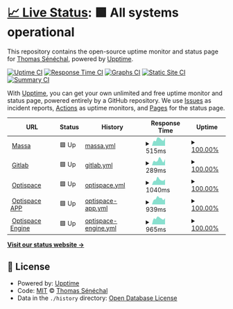 # [📈 Live Status](https://thomas-senechal.github.io/website-status): <!--live status--> **🟩 All systems operational**

This repository contains the open-source uptime monitor and status page for [Thomas Sénéchal](https://gitlab.com/thomas-senechal), powered by [Upptime](https://github.com/upptime/upptime).

[![Uptime CI](https://github.com/thomas-senechal/website-status/workflows/Uptime%20CI/badge.svg)](https://github.com/thomas-senechal/website-status/actions?query=workflow%3A%22Uptime+CI%22)
[![Response Time CI](https://github.com/thomas-senechal/website-status/workflows/Response%20Time%20CI/badge.svg)](https://github.com/thomas-senechal/website-status/actions?query=workflow%3A%22Response+Time+CI%22)
[![Graphs CI](https://github.com/thomas-senechal/website-status/workflows/Graphs%20CI/badge.svg)](https://github.com/thomas-senechal/website-status/actions?query=workflow%3A%22Graphs+CI%22)
[![Static Site CI](https://github.com/thomas-senechal/website-status/workflows/Static%20Site%20CI/badge.svg)](https://github.com/thomas-senechal/website-status/actions?query=workflow%3A%22Static+Site+CI%22)
[![Summary CI](https://github.com/thomas-senechal/website-status/workflows/Summary%20CI/badge.svg)](https://github.com/thomas-senechal/website-status/actions?query=workflow%3A%22Summary+CI%22)

With [Upptime](https://upptime.js.org), you can get your own unlimited and free uptime monitor and status page, powered entirely by a GitHub repository. We use [Issues](https://github.com/thomas-senechal/website-status/issues) as incident reports, [Actions](https://github.com/thomas-senechal/website-status/actions) as uptime monitors, and [Pages](https://thomas-senechal.github.io/website-status) for the status page.

<!--start: status pages-->
<!-- This summary is generated by Upptime (https://github.com/upptime/upptime) -->
<!-- Do not edit this manually, your changes will be overwritten -->
<!-- prettier-ignore -->
| URL | Status | History | Response Time | Uptime |
| --- | ------ | ------- | ------------- | ------ |
| <img alt="" src="https://favicons.githubusercontent.com/massa.net" height="13"> [Massa](https://massa.net) | 🟩 Up | [massa.yml](https://github.com/thomas-senechal/website-status/commits/HEAD/history/massa.yml) | <details><summary><img alt="Response time graph" src="./graphs/massa/response-time-week.png" height="20"> 515ms</summary><br><a href="https://thomas-senechal.github.io/website-status/history/massa"><img alt="Response time 843" src="https://img.shields.io/endpoint?url=https%3A%2F%2Fraw.githubusercontent.com%2Fthomas-senechal%2Fwebsite-status%2FHEAD%2Fapi%2Fmassa%2Fresponse-time.json"></a><br><a href="https://thomas-senechal.github.io/website-status/history/massa"><img alt="24-hour response time 650" src="https://img.shields.io/endpoint?url=https%3A%2F%2Fraw.githubusercontent.com%2Fthomas-senechal%2Fwebsite-status%2FHEAD%2Fapi%2Fmassa%2Fresponse-time-day.json"></a><br><a href="https://thomas-senechal.github.io/website-status/history/massa"><img alt="7-day response time 515" src="https://img.shields.io/endpoint?url=https%3A%2F%2Fraw.githubusercontent.com%2Fthomas-senechal%2Fwebsite-status%2FHEAD%2Fapi%2Fmassa%2Fresponse-time-week.json"></a><br><a href="https://thomas-senechal.github.io/website-status/history/massa"><img alt="30-day response time 488" src="https://img.shields.io/endpoint?url=https%3A%2F%2Fraw.githubusercontent.com%2Fthomas-senechal%2Fwebsite-status%2FHEAD%2Fapi%2Fmassa%2Fresponse-time-month.json"></a><br><a href="https://thomas-senechal.github.io/website-status/history/massa"><img alt="1-year response time 843" src="https://img.shields.io/endpoint?url=https%3A%2F%2Fraw.githubusercontent.com%2Fthomas-senechal%2Fwebsite-status%2FHEAD%2Fapi%2Fmassa%2Fresponse-time-year.json"></a></details> | <details><summary><a href="https://thomas-senechal.github.io/website-status/history/massa">100.00%</a></summary><a href="https://thomas-senechal.github.io/website-status/history/massa"><img alt="All-time uptime 88.51%" src="https://img.shields.io/endpoint?url=https%3A%2F%2Fraw.githubusercontent.com%2Fthomas-senechal%2Fwebsite-status%2FHEAD%2Fapi%2Fmassa%2Fuptime.json"></a><br><a href="https://thomas-senechal.github.io/website-status/history/massa"><img alt="24-hour uptime 100.00%" src="https://img.shields.io/endpoint?url=https%3A%2F%2Fraw.githubusercontent.com%2Fthomas-senechal%2Fwebsite-status%2FHEAD%2Fapi%2Fmassa%2Fuptime-day.json"></a><br><a href="https://thomas-senechal.github.io/website-status/history/massa"><img alt="7-day uptime 100.00%" src="https://img.shields.io/endpoint?url=https%3A%2F%2Fraw.githubusercontent.com%2Fthomas-senechal%2Fwebsite-status%2FHEAD%2Fapi%2Fmassa%2Fuptime-week.json"></a><br><a href="https://thomas-senechal.github.io/website-status/history/massa"><img alt="30-day uptime 86.71%" src="https://img.shields.io/endpoint?url=https%3A%2F%2Fraw.githubusercontent.com%2Fthomas-senechal%2Fwebsite-status%2FHEAD%2Fapi%2Fmassa%2Fuptime-month.json"></a><br><a href="https://thomas-senechal.github.io/website-status/history/massa"><img alt="1-year uptime 88.51%" src="https://img.shields.io/endpoint?url=https%3A%2F%2Fraw.githubusercontent.com%2Fthomas-senechal%2Fwebsite-status%2FHEAD%2Fapi%2Fmassa%2Fuptime-year.json"></a></details>
| <img alt="" src="https://favicons.githubusercontent.com/gitlab.com" height="13"> [Gitlab](https://gitlab.com) | 🟩 Up | [gitlab.yml](https://github.com/thomas-senechal/website-status/commits/HEAD/history/gitlab.yml) | <details><summary><img alt="Response time graph" src="./graphs/gitlab/response-time-week.png" height="20"> 289ms</summary><br><a href="https://thomas-senechal.github.io/website-status/history/gitlab"><img alt="Response time 258" src="https://img.shields.io/endpoint?url=https%3A%2F%2Fraw.githubusercontent.com%2Fthomas-senechal%2Fwebsite-status%2FHEAD%2Fapi%2Fgitlab%2Fresponse-time.json"></a><br><a href="https://thomas-senechal.github.io/website-status/history/gitlab"><img alt="24-hour response time 348" src="https://img.shields.io/endpoint?url=https%3A%2F%2Fraw.githubusercontent.com%2Fthomas-senechal%2Fwebsite-status%2FHEAD%2Fapi%2Fgitlab%2Fresponse-time-day.json"></a><br><a href="https://thomas-senechal.github.io/website-status/history/gitlab"><img alt="7-day response time 289" src="https://img.shields.io/endpoint?url=https%3A%2F%2Fraw.githubusercontent.com%2Fthomas-senechal%2Fwebsite-status%2FHEAD%2Fapi%2Fgitlab%2Fresponse-time-week.json"></a><br><a href="https://thomas-senechal.github.io/website-status/history/gitlab"><img alt="30-day response time 260" src="https://img.shields.io/endpoint?url=https%3A%2F%2Fraw.githubusercontent.com%2Fthomas-senechal%2Fwebsite-status%2FHEAD%2Fapi%2Fgitlab%2Fresponse-time-month.json"></a><br><a href="https://thomas-senechal.github.io/website-status/history/gitlab"><img alt="1-year response time 258" src="https://img.shields.io/endpoint?url=https%3A%2F%2Fraw.githubusercontent.com%2Fthomas-senechal%2Fwebsite-status%2FHEAD%2Fapi%2Fgitlab%2Fresponse-time-year.json"></a></details> | <details><summary><a href="https://thomas-senechal.github.io/website-status/history/gitlab">100.00%</a></summary><a href="https://thomas-senechal.github.io/website-status/history/gitlab"><img alt="All-time uptime 100.00%" src="https://img.shields.io/endpoint?url=https%3A%2F%2Fraw.githubusercontent.com%2Fthomas-senechal%2Fwebsite-status%2FHEAD%2Fapi%2Fgitlab%2Fuptime.json"></a><br><a href="https://thomas-senechal.github.io/website-status/history/gitlab"><img alt="24-hour uptime 100.00%" src="https://img.shields.io/endpoint?url=https%3A%2F%2Fraw.githubusercontent.com%2Fthomas-senechal%2Fwebsite-status%2FHEAD%2Fapi%2Fgitlab%2Fuptime-day.json"></a><br><a href="https://thomas-senechal.github.io/website-status/history/gitlab"><img alt="7-day uptime 100.00%" src="https://img.shields.io/endpoint?url=https%3A%2F%2Fraw.githubusercontent.com%2Fthomas-senechal%2Fwebsite-status%2FHEAD%2Fapi%2Fgitlab%2Fuptime-week.json"></a><br><a href="https://thomas-senechal.github.io/website-status/history/gitlab"><img alt="30-day uptime 100.00%" src="https://img.shields.io/endpoint?url=https%3A%2F%2Fraw.githubusercontent.com%2Fthomas-senechal%2Fwebsite-status%2FHEAD%2Fapi%2Fgitlab%2Fuptime-month.json"></a><br><a href="https://thomas-senechal.github.io/website-status/history/gitlab"><img alt="1-year uptime 100.00%" src="https://img.shields.io/endpoint?url=https%3A%2F%2Fraw.githubusercontent.com%2Fthomas-senechal%2Fwebsite-status%2FHEAD%2Fapi%2Fgitlab%2Fuptime-year.json"></a></details>
| <img alt="" src="https://favicons.githubusercontent.com/optispace.fr" height="13"> [Optispace](http://optispace.fr) | 🟩 Up | [optispace.yml](https://github.com/thomas-senechal/website-status/commits/HEAD/history/optispace.yml) | <details><summary><img alt="Response time graph" src="./graphs/optispace/response-time-week.png" height="20"> 1040ms</summary><br><a href="https://thomas-senechal.github.io/website-status/history/optispace"><img alt="Response time 609" src="https://img.shields.io/endpoint?url=https%3A%2F%2Fraw.githubusercontent.com%2Fthomas-senechal%2Fwebsite-status%2FHEAD%2Fapi%2Foptispace%2Fresponse-time.json"></a><br><a href="https://thomas-senechal.github.io/website-status/history/optispace"><img alt="24-hour response time 1114" src="https://img.shields.io/endpoint?url=https%3A%2F%2Fraw.githubusercontent.com%2Fthomas-senechal%2Fwebsite-status%2FHEAD%2Fapi%2Foptispace%2Fresponse-time-day.json"></a><br><a href="https://thomas-senechal.github.io/website-status/history/optispace"><img alt="7-day response time 1040" src="https://img.shields.io/endpoint?url=https%3A%2F%2Fraw.githubusercontent.com%2Fthomas-senechal%2Fwebsite-status%2FHEAD%2Fapi%2Foptispace%2Fresponse-time-week.json"></a><br><a href="https://thomas-senechal.github.io/website-status/history/optispace"><img alt="30-day response time 844" src="https://img.shields.io/endpoint?url=https%3A%2F%2Fraw.githubusercontent.com%2Fthomas-senechal%2Fwebsite-status%2FHEAD%2Fapi%2Foptispace%2Fresponse-time-month.json"></a><br><a href="https://thomas-senechal.github.io/website-status/history/optispace"><img alt="1-year response time 609" src="https://img.shields.io/endpoint?url=https%3A%2F%2Fraw.githubusercontent.com%2Fthomas-senechal%2Fwebsite-status%2FHEAD%2Fapi%2Foptispace%2Fresponse-time-year.json"></a></details> | <details><summary><a href="https://thomas-senechal.github.io/website-status/history/optispace">100.00%</a></summary><a href="https://thomas-senechal.github.io/website-status/history/optispace"><img alt="All-time uptime 52.44%" src="https://img.shields.io/endpoint?url=https%3A%2F%2Fraw.githubusercontent.com%2Fthomas-senechal%2Fwebsite-status%2FHEAD%2Fapi%2Foptispace%2Fuptime.json"></a><br><a href="https://thomas-senechal.github.io/website-status/history/optispace"><img alt="24-hour uptime 100.00%" src="https://img.shields.io/endpoint?url=https%3A%2F%2Fraw.githubusercontent.com%2Fthomas-senechal%2Fwebsite-status%2FHEAD%2Fapi%2Foptispace%2Fuptime-day.json"></a><br><a href="https://thomas-senechal.github.io/website-status/history/optispace"><img alt="7-day uptime 100.00%" src="https://img.shields.io/endpoint?url=https%3A%2F%2Fraw.githubusercontent.com%2Fthomas-senechal%2Fwebsite-status%2FHEAD%2Fapi%2Foptispace%2Fuptime-week.json"></a><br><a href="https://thomas-senechal.github.io/website-status/history/optispace"><img alt="30-day uptime 53.26%" src="https://img.shields.io/endpoint?url=https%3A%2F%2Fraw.githubusercontent.com%2Fthomas-senechal%2Fwebsite-status%2FHEAD%2Fapi%2Foptispace%2Fuptime-month.json"></a><br><a href="https://thomas-senechal.github.io/website-status/history/optispace"><img alt="1-year uptime 52.44%" src="https://img.shields.io/endpoint?url=https%3A%2F%2Fraw.githubusercontent.com%2Fthomas-senechal%2Fwebsite-status%2FHEAD%2Fapi%2Foptispace%2Fuptime-year.json"></a></details>
| <img alt="" src="https://favicons.githubusercontent.com/app.optispace.fr" height="13"> [Optispace APP](http://app.optispace.fr) | 🟩 Up | [optispace-app.yml](https://github.com/thomas-senechal/website-status/commits/HEAD/history/optispace-app.yml) | <details><summary><img alt="Response time graph" src="./graphs/optispace-app/response-time-week.png" height="20"> 939ms</summary><br><a href="https://thomas-senechal.github.io/website-status/history/optispace-app"><img alt="Response time 620" src="https://img.shields.io/endpoint?url=https%3A%2F%2Fraw.githubusercontent.com%2Fthomas-senechal%2Fwebsite-status%2FHEAD%2Fapi%2Foptispace-app%2Fresponse-time.json"></a><br><a href="https://thomas-senechal.github.io/website-status/history/optispace-app"><img alt="24-hour response time 931" src="https://img.shields.io/endpoint?url=https%3A%2F%2Fraw.githubusercontent.com%2Fthomas-senechal%2Fwebsite-status%2FHEAD%2Fapi%2Foptispace-app%2Fresponse-time-day.json"></a><br><a href="https://thomas-senechal.github.io/website-status/history/optispace-app"><img alt="7-day response time 939" src="https://img.shields.io/endpoint?url=https%3A%2F%2Fraw.githubusercontent.com%2Fthomas-senechal%2Fwebsite-status%2FHEAD%2Fapi%2Foptispace-app%2Fresponse-time-week.json"></a><br><a href="https://thomas-senechal.github.io/website-status/history/optispace-app"><img alt="30-day response time 798" src="https://img.shields.io/endpoint?url=https%3A%2F%2Fraw.githubusercontent.com%2Fthomas-senechal%2Fwebsite-status%2FHEAD%2Fapi%2Foptispace-app%2Fresponse-time-month.json"></a><br><a href="https://thomas-senechal.github.io/website-status/history/optispace-app"><img alt="1-year response time 620" src="https://img.shields.io/endpoint?url=https%3A%2F%2Fraw.githubusercontent.com%2Fthomas-senechal%2Fwebsite-status%2FHEAD%2Fapi%2Foptispace-app%2Fresponse-time-year.json"></a></details> | <details><summary><a href="https://thomas-senechal.github.io/website-status/history/optispace-app">100.00%</a></summary><a href="https://thomas-senechal.github.io/website-status/history/optispace-app"><img alt="All-time uptime 42.84%" src="https://img.shields.io/endpoint?url=https%3A%2F%2Fraw.githubusercontent.com%2Fthomas-senechal%2Fwebsite-status%2FHEAD%2Fapi%2Foptispace-app%2Fuptime.json"></a><br><a href="https://thomas-senechal.github.io/website-status/history/optispace-app"><img alt="24-hour uptime 100.00%" src="https://img.shields.io/endpoint?url=https%3A%2F%2Fraw.githubusercontent.com%2Fthomas-senechal%2Fwebsite-status%2FHEAD%2Fapi%2Foptispace-app%2Fuptime-day.json"></a><br><a href="https://thomas-senechal.github.io/website-status/history/optispace-app"><img alt="7-day uptime 100.00%" src="https://img.shields.io/endpoint?url=https%3A%2F%2Fraw.githubusercontent.com%2Fthomas-senechal%2Fwebsite-status%2FHEAD%2Fapi%2Foptispace-app%2Fuptime-week.json"></a><br><a href="https://thomas-senechal.github.io/website-status/history/optispace-app"><img alt="30-day uptime 30.75%" src="https://img.shields.io/endpoint?url=https%3A%2F%2Fraw.githubusercontent.com%2Fthomas-senechal%2Fwebsite-status%2FHEAD%2Fapi%2Foptispace-app%2Fuptime-month.json"></a><br><a href="https://thomas-senechal.github.io/website-status/history/optispace-app"><img alt="1-year uptime 42.84%" src="https://img.shields.io/endpoint?url=https%3A%2F%2Fraw.githubusercontent.com%2Fthomas-senechal%2Fwebsite-status%2FHEAD%2Fapi%2Foptispace-app%2Fuptime-year.json"></a></details>
| <img alt="" src="https://favicons.githubusercontent.com/engine.optispace.fr" height="13"> [Optispace Engine](http://engine.optispace.fr) | 🟩 Up | [optispace-engine.yml](https://github.com/thomas-senechal/website-status/commits/HEAD/history/optispace-engine.yml) | <details><summary><img alt="Response time graph" src="./graphs/optispace-engine/response-time-week.png" height="20"> 965ms</summary><br><a href="https://thomas-senechal.github.io/website-status/history/optispace-engine"><img alt="Response time 573" src="https://img.shields.io/endpoint?url=https%3A%2F%2Fraw.githubusercontent.com%2Fthomas-senechal%2Fwebsite-status%2FHEAD%2Fapi%2Foptispace-engine%2Fresponse-time.json"></a><br><a href="https://thomas-senechal.github.io/website-status/history/optispace-engine"><img alt="24-hour response time 1000" src="https://img.shields.io/endpoint?url=https%3A%2F%2Fraw.githubusercontent.com%2Fthomas-senechal%2Fwebsite-status%2FHEAD%2Fapi%2Foptispace-engine%2Fresponse-time-day.json"></a><br><a href="https://thomas-senechal.github.io/website-status/history/optispace-engine"><img alt="7-day response time 965" src="https://img.shields.io/endpoint?url=https%3A%2F%2Fraw.githubusercontent.com%2Fthomas-senechal%2Fwebsite-status%2FHEAD%2Fapi%2Foptispace-engine%2Fresponse-time-week.json"></a><br><a href="https://thomas-senechal.github.io/website-status/history/optispace-engine"><img alt="30-day response time 788" src="https://img.shields.io/endpoint?url=https%3A%2F%2Fraw.githubusercontent.com%2Fthomas-senechal%2Fwebsite-status%2FHEAD%2Fapi%2Foptispace-engine%2Fresponse-time-month.json"></a><br><a href="https://thomas-senechal.github.io/website-status/history/optispace-engine"><img alt="1-year response time 573" src="https://img.shields.io/endpoint?url=https%3A%2F%2Fraw.githubusercontent.com%2Fthomas-senechal%2Fwebsite-status%2FHEAD%2Fapi%2Foptispace-engine%2Fresponse-time-year.json"></a></details> | <details><summary><a href="https://thomas-senechal.github.io/website-status/history/optispace-engine">100.00%</a></summary><a href="https://thomas-senechal.github.io/website-status/history/optispace-engine"><img alt="All-time uptime 72.29%" src="https://img.shields.io/endpoint?url=https%3A%2F%2Fraw.githubusercontent.com%2Fthomas-senechal%2Fwebsite-status%2FHEAD%2Fapi%2Foptispace-engine%2Fuptime.json"></a><br><a href="https://thomas-senechal.github.io/website-status/history/optispace-engine"><img alt="24-hour uptime 100.00%" src="https://img.shields.io/endpoint?url=https%3A%2F%2Fraw.githubusercontent.com%2Fthomas-senechal%2Fwebsite-status%2FHEAD%2Fapi%2Foptispace-engine%2Fuptime-day.json"></a><br><a href="https://thomas-senechal.github.io/website-status/history/optispace-engine"><img alt="7-day uptime 100.00%" src="https://img.shields.io/endpoint?url=https%3A%2F%2Fraw.githubusercontent.com%2Fthomas-senechal%2Fwebsite-status%2FHEAD%2Fapi%2Foptispace-engine%2Fuptime-week.json"></a><br><a href="https://thomas-senechal.github.io/website-status/history/optispace-engine"><img alt="30-day uptime 36.02%" src="https://img.shields.io/endpoint?url=https%3A%2F%2Fraw.githubusercontent.com%2Fthomas-senechal%2Fwebsite-status%2FHEAD%2Fapi%2Foptispace-engine%2Fuptime-month.json"></a><br><a href="https://thomas-senechal.github.io/website-status/history/optispace-engine"><img alt="1-year uptime 72.29%" src="https://img.shields.io/endpoint?url=https%3A%2F%2Fraw.githubusercontent.com%2Fthomas-senechal%2Fwebsite-status%2FHEAD%2Fapi%2Foptispace-engine%2Fuptime-year.json"></a></details>

<!--end: status pages-->

[**Visit our status website →**](https://thomas-senechal.github.io/website-status)

## 📄 License

- Powered by: [Upptime](https://github.com/upptime/upptime)
- Code: [MIT](./LICENSE) © [Thomas Sénéchal](https://gitlab.com/thomas-senechal)
- Data in the `./history` directory: [Open Database License](https://opendatacommons.org/licenses/odbl/1-0/)
